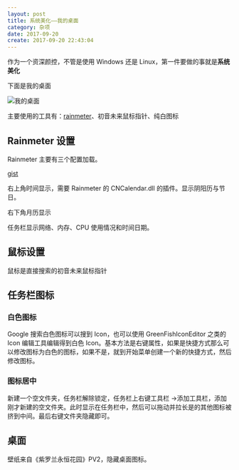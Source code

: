 ```yaml
---
layout: post
title: 系统美化——我的桌面
category: 杂项
date: 2017-09-20
create: 2017-09-20 22:43:04
---
```


作为一个资深颜控，不管是使用 Windows 还是 Linux，第一件要做的事就是**系统美化**

下面是我的桌面

![我的桌面](https://i.loli.net/2017/09/20/59c2800c5a55a.jpg)

主要使用的工具有：[rainmeter](https://www.rainmeter.net/)、初音未来鼠标指针、纯白图标

## Rainmeter 设置

Rainmeter 主要有三个配置加载。

[gist](https://gist.github.com/zYeoman/cb9468fc8dbced2835d8ada84afc9b20)

右上角时间显示，需要 Rainmeter 的 CNCalendar.dll 的插件。显示阴阳历与节日。

右下角月历显示

任务栏显示网络、内存、CPU 使用情况和时间日期。

## 鼠标设置
鼠标是直接搜索的初音未来鼠标指针

## 任务栏图标

### 白色图标
Google 搜索白色图标可以搜到 Icon，也可以使用 GreenFishIconEditor 之类的 Icon 编辑工具编辑得到白色 Icon。基本方法是右键属性，如果是快捷方式那么可以修改图标为白色的图标，如果不是，就到开始菜单创建一个新的快捷方式，然后修改图标。

### 图标居中
新建一个空文件夹，任务栏解除锁定，任务栏上右键工具栏 ->添加工具栏，添加刚才新建的空文件夹。此时显示在任务栏中，然后可以拖动并拉长是的其他图标被挤到中间。最后右键文件夹隐藏即可。

## 桌面
壁纸来自《紫罗兰永恒花园》PV2，隐藏桌面图标。
